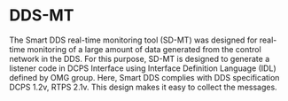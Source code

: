 # DDS-MT
The Smart DDS real-time monitoring tool (SD-MT) was designed for real-time monitoring of a large amount of data generated from the control network in the DDS. For this purpose, SD-MT is designed to generate a listener code in DCPS Interface using Interface Definition Language (IDL) defined by OMG group. Here, Smart DDS complies with DDS specification DCPS 1.2v, RTPS 2.1v. This design makes it easy to collect the messages.
